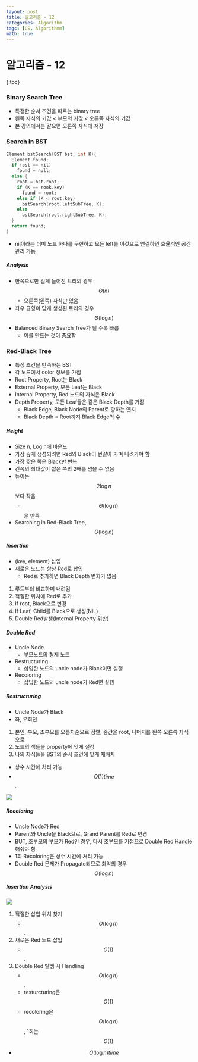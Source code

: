 ```yaml
---
layout: post
title: 알고리즘 - 12
categories: Algorithm
tags: [CS, Algorithmm]
math: true
---
```


# 알고리즘 - 12

{:toc}

### Binary Search Tree

- 특정한 순서 조건을 따르는 binary tree
- 왼쪽 자식의 키값 < 부모의 키값 < 오른쪽 자식의 키값
- 본 강의에서는 같으면 오른쪽 자식에 저장

### Search in BST

```c
Element bstSearch(BST bst, int K){
  Element found;
  if (bst == nil)
    found = null;
  else {
    root = bst.root;
    if (K == rook.key)
      found = root;
    else if (K < root.key)
      bstSearch(root.leftSubTree, K);
    else
      bstSearch(root.rightSubTree, K);
  }
  return found;
}
```

- nil이라는 더미 노드 하나를 구현하고 모든 left를 이것으로 연결하면 효율적인 공간 관리 가능

##### Analysis

- 한쪽으로만 길게 늘어진 트리의 경우 $$\Theta(n)$$
  - 오른쪽(왼쪽) 자식만 있음
- 좌우 균형이 맞게 생성된 트리의 경우 $$\Theta(\log n)$$
- Balanced Binary Search Tree가 될 수록 빠름
  - 이를 만드는 것이 중요함

### Red-Black Tree

- 특정 조건을 만족하는 BST
- 각 노드에서 color 정보를 가짐
- Root Property, Root는 Black
- External Property, 모든 Leaf는 Black
- Internal Property, Red 노드의 자식은 Black
- Depth Property, 모든 Leaf들은 같은 Black Depth를 가짐
  - Black Edge, Black Node의 Parent로 향하는 엣지
  - Black Depth = Root까지 Black Edge의 수

##### Height

- Size n, Log n에 바운드
- 가장 깊게 생성되려면 Red와 Black이 번갈아 가며 내려가야 함
- 가장 짧은 쪽은 Black만 반복
- 긴쪽의 최대값이 짧은 쪽의 2배를 넘을 수 없음
- 높이는 $$2\log n$$보다 작음
  - $$\Theta(\log n)$$을 만족
- Searching in Red-Black Tree, $$O(\log n)$$

##### Insertion

- (key, element) 삽입
- 새로운 노드는 항상 Red로 삽입
  - Red로 추가하면 Black Depth 변화가 없음

1. 루트부터 비교하며 내려감
2. 적절한 위치에 Red로 추가
3. If root, Black으로 변경
4. If Leaf, Child를 Black으로 생성(NIL)
5. Double Red발생(Internal Property 위반)

##### Double Red

- Uncle Node
  - 부모노드의 형제 노드
- Restructuring
  - 삽입한 노드의 uncle node가 Black이면 실행
- Recoloring
  - 삽입한 노드의 uncle node가 Red면 실행

##### Restructuring

- Uncle Node가 Black
- 좌, 우회전

1. 본인, 부모, 조부모를 오름차순으로 정렬, 중간을 root, 나머지를 왼쪽 오른쪽 자식으로
2. 노드의 색들을 property에 맞게 설정
3. 나의 자식들을 BST의 순서 조건에 맞게 재배치

- 상수 시간에 처리 가능
- $$O(1)time$$.

<img src="https://github.com/L-Hyun/L-Hyun.github.io/blob/main/assets/Algorithm/12-1.png?raw=true" />

##### Recoloring

- Uncle Node가 Red
- Parent와 Uncle을 Black으로, Grand Parent를 Red로 변경
- BUT, 조부모의 부모가 Red인 경우, 다시 조부모를 기점으로 Double Red Handle 해줘야 함
- 1회 Recoloring은 상수 시간에 처리 가능
- Double Red 문제가 Propagate되므로 최악의 경우 $$O(\log n)$$

##### Insertion Analysis

<img src="https://github.com/L-Hyun/L-Hyun.github.io/blob/main/assets/Algorithm/12-2.png?raw=true" />

1. 적절한 삽입 위치 찾기
   - $$O(\log n)$$.
2. 새로운 Red 노드 삽입
   - $$O(1)$$.
3. Double Red 발생 시 Handling
   - $$O(\log n)$$.
   - resturcturing은 $$O(1)$$
   - recoloring은 $$O(\log n)$$, 1회는 $$O(1)$$

- $$O(\log n) time$$

